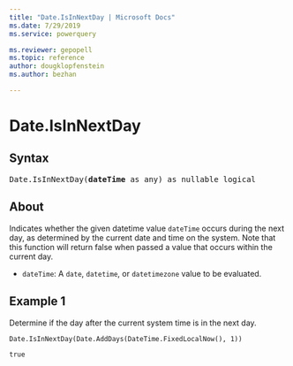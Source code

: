 ```yaml
---
title: "Date.IsInNextDay | Microsoft Docs"
ms.date: 7/29/2019
ms.service: powerquery

ms.reviewer: gepopell
ms.topic: reference
author: dougklopfenstein
ms.author: bezhan

---
```

# Date.IsInNextDay

## Syntax

<pre>
Date.IsInNextDay(<b>dateTime</b> as any) as nullable logical
</pre>

## About
Indicates whether the given datetime value `dateTime` occurs during the next day, as determined by the current date and time on the system. Note that this function will return false when passed a value that occurs within the current day. <ul> <li><code>dateTime</code>: A <code>date</code>, <code>datetime</code>, or <code>datetimezone</code> value to be evaluated.</li> </ul>

## Example 1
Determine if the day after the current system time is in the next day.

```powerquery-m
Date.IsInNextDay(Date.AddDays(DateTime.FixedLocalNow(), 1))
```

`true`
